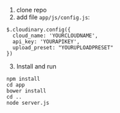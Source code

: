 1. clone repo
2. add file `app/js/config.js`:
```
$.cloudinary.config({
  cloud_name: 'YOURCLOUDNAME',
  api_key: 'YOURAPIKEY',
  upload_preset: "YOURUPLOADPRESET"
})
```
3) Install and run
```
npm install
cd app
bower install
cd ..
node server.js
```
